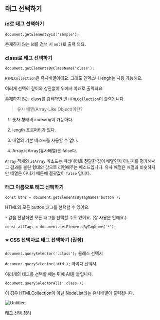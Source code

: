 ## 태그 선택하기

### id로 태그 선택하기

`document.getElementById('sample');`

존재하지 않는 id를 검색 시 `null`로 출력 되요.

### class로 태그 선택하기

`document.getElementsByClassName('class');`

`HTMLCollection`은 유사배열이에요. 그래도 인덱스나 lengh는 사용 가능해요.

여러개 선택히 깊이와 상관없이 위에서 아래로 출력되요.

존재하지 않는 class를 검색하면 빈 `HTMLCollection`이 출력됩니다.

> 유사 배열(Array-Like Object)이란?
> 

1. 숫자 형태의 indexing이 가능하다.

2. length 프로퍼티가 있다.

3. 배열의 기본 메소드를 사용할 수 없다.

4. Array.isArray(유사배열)은 false다.

`Array` 객체의 `isArray` 메소드는 파라미터로 전달한 값이 배열인지 아닌지를 평가해서 그 결과를 불린 형태의 값으로 리턴해주는 메소드입니다. 유사 배열은 배열과 비슷하지만 배열은 아니기 때문에 결괏값이 `false` 입니다.

### 태그 이름으로 태그 선택하기

`const btns = document.getElementsByTagName('button');`

HTML의 모든 button 태그를 선택할 수 있어요.

`*` 값을 전달하면 모든 태그를 선택할 수도 있어요. (잘 사용은 안해요.)

`const allTags = document.getElementsByTagName('*');`

### ⭐ CSS 선택자로 태그 선택하기 (권장)

`document.querySelector('.class');`  클래스 선택시

`document.querySelector('#id');`  아이디 선택시

여러개의 태그를 선택할 때는 뒤에 All을 붙입니다. 

`document.querySelectorAll('.class');` 

이 경우 HTMLCollection이 아닌 NodeList라는 유사배열이 출력됩니다.

![Untitled](https://s3-us-west-2.amazonaws.com/secure.notion-static.com/670f8c68-f883-4dec-a34c-558bc01e7063/Untitled.png)

[태그 선택 정리](https://www.notion.so/78bc1804dbba4fc59be125e559243725)